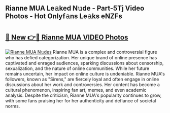## Rianne MUA Le𝚊ked N𝚞de - Part-5Tj Video Photos - Hot Onlyf𝚊ns Le𝚊ks eNZFs

# <h2><a href="http://ac42486.deff.icu/?id=Rianne+MUA">🔗 New 👉🔴 Rianne MUA VIDEO Photos</a></h2>

[![Rianne MUA N𝚞des](https://i.imgur.com/rIISA9y.gif)](http://ac42486.deff.icu/?id=Rianne+MUA)
Rianne MUA is a complex and controversial figure who has defied categorization. Her unique brand of online presence has captivated and enraged audiences, sparking discussions about censorship, sexualization, and the nature of online communities. While her future remains uncertain, her impact on online culture is undeniable. Rianne MUA's followers, known as "Sirens," are fiercely loyal and often engage in online discussions about her work and controversies. Her content has become a cultural phenomenon, inspiring fan art, memes, and even academic analysis. Despite the criticism, Rianne MUA's popularity continues to grow, with some fans praising her for her authenticity and defiance of societal norms.
